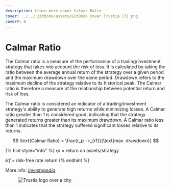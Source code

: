 ```yaml
---
description: Learn more about Calmar Ratio
cover: ../../.gitbook/assets/GitBook cover Trustia (3).png
coverY: 0
---
```


# Calmar Ratio

The Calmar ratio is a measure of the performance of a trading/investment strategy that takes into account the risk of loss. It is calculated by taking the ratio between the average annual return of the strategy over a given period and the maximum drawdown over the same period. Drawdown refers to the maximum decline of the strategy relative to its historical peak. The Calmar ratio is therefore a measure of the relationship between potential return and risk of loss.

The Calmar ratio is considered an indicator of a trading/investment strategy's ability to generate high returns while minimizing losses. A Calmar ratio greater than 1 is considered good, indicating that the strategy generated returns greater than its maximum drawdown. A Calmar ratio less than 1 indicates that the strategy suffered significant losses relative to its returns.

$$
\text{Calmar Ratio} = \frac{r_p - r_{rf}}{\text{max. drawdown}}
$$

{% hint style="info" %}
_rp_ = return on assets/strategy

_**r**rf_ = risk-free rate return
{% endhint %}

More info: [_Investopedia_](https://www.investopedia.com/terms/c/calmarratio.asp)

<figure><img src="../../.gitbook/assets/Capture d’écran 2023-12-19 à 18.44.28.png" alt="Trustia logo over a city"><figcaption></figcaption></figure>
